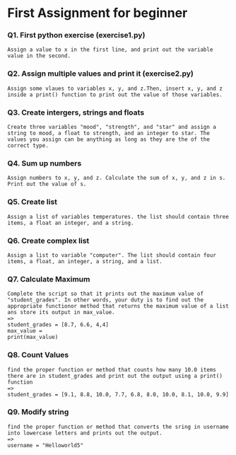 # First Assignment for beginner

### Q1. First python exercise (exercise1.py)
```
Assign a value to x in the first line, and print out the variable value in the second.
```
### Q2. Assign multiple values and print it (exercise2.py)
```
Assign some vlaues to variables x, y, and z.Then, insert x, y, and z inside a print() function to print out the value of those variables.
```
### Q3. Create intergers, strings and floats
```
Create three variables "mood", "strength", and "star" and assign a string to mood, a float to strength, and an integer to star. The values you assign can be anything as long as they are the of the correct type.
```
### Q4. Sum up numbers
```
Assign numbers to x, y, and z. Calculate the sum of x, y, and z in s. Print out the value of s.
```
### Q5. Create list
```
Assign a list of variables temperatures. the list should contain three items, a float an integer, and a string.
```
### Q6. Create complex list
```
Assign a list to variable "computer". The list should contain four items, a float, an integer, a string, and a list.
```
### Q7. Calculate Maximum
```
Complete the script so that it prints out the maximum value of "student_grades". In other words, your duty is to find out the
appropriate functionor method that returns the maximum value of a list ans store its output in max_value.
=>
student_grades = [8.7, 6.6, 4,4]
max_value = 
print(max_value) 
```
### Q8. Count Values 
```
find the proper function or method that counts how many 10.0 items there are in student_grades and print out the output using a print() function
=>
student_grades = [9.1, 8.8, 10.0, 7.7, 6.8, 8.0, 10.0, 8.1, 10.0, 9.9]
```
### Q9. Modify string
```
find the proper function or method that converts the sring in username into lowercase letters and prints out the output.
=>
username = "Helloworld5"
```






